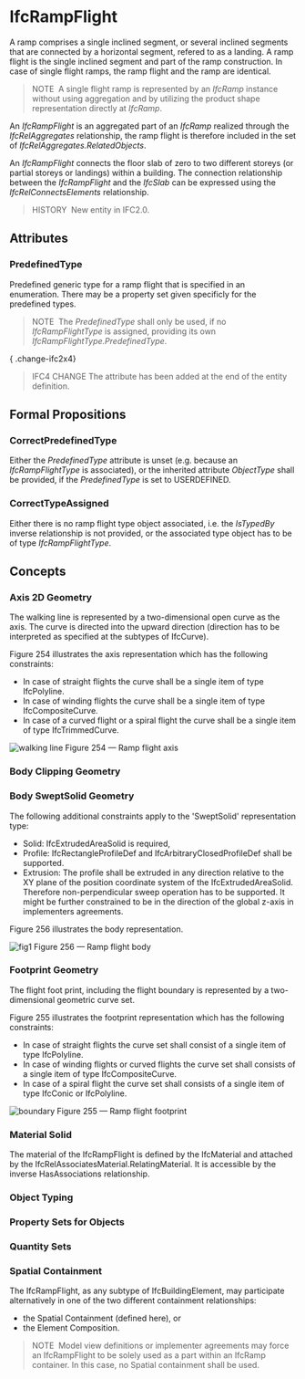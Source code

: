 # IfcRampFlight

A ramp comprises a single inclined segment, or several inclined segments that are connected by a horizontal segment, refered to as a landing. A ramp flight is the single inclined segment and part of the ramp construction. In case of single flight ramps, the ramp flight and the ramp are identical.

> NOTE&nbsp; A single flight ramp is represented by an _IfcRamp_ instance without using aggregation and by utilizing the product shape representation directly at _IfcRamp_.

An _IfcRampFlight_ is an aggregated part of an _IfcRamp_ realized through the _IfcRelAggregates_ relationship, the ramp flight is therefore included in the set of _IfcRelAggregates.RelatedObjects_.

An _IfcRampFlight_ connects the floor slab of zero to two different storeys (or partial storeys or landings) within a building. The connection relationship between the _IfcRampFlight_ and the _IfcSlab_ can be expressed using the _IfcRelConnectsElements_ relationship.

> HISTORY&nbsp; New entity in IFC2.0.

## Attributes

### PredefinedType
Predefined generic type for a ramp flight that is specified in an enumeration. There may be a property set given specificly for the predefined types.
> NOTE&nbsp; The _PredefinedType_ shall only be used, if no _IfcRampFlightType_ is assigned, providing its own _IfcRampFlightType.PredefinedType_.

{ .change-ifc2x4}
> IFC4 CHANGE The attribute has been added at the end of the entity definition.

## Formal Propositions

### CorrectPredefinedType
Either the _PredefinedType_ attribute is unset (e.g. because an _IfcRampFlightType_ is associated), or the inherited attribute _ObjectType_ shall be provided, if the _PredefinedType_ is set to USERDEFINED.

### CorrectTypeAssigned
Either there is no ramp flight type object associated, i.e. the _IsTypedBy_ inverse relationship is not provided, or the associated type object has to be of type _IfcRampFlightType_.

## Concepts

### Axis 2D Geometry

The walking line is represented by a two-dimensional open curve
as the axis. The curve is directed into the upward direction
(direction has to be interpreted as specified at the subtypes of
IfcCurve). 


Figure 254 illustrates the axis representation which has the following constraints:


* In case of straight flights the curve shall be a single item of type IfcPolyline.
* In case of winding flights the curve shall be a single item of type IfcCompositeCurve.
* In case of a curved flight or a spiral flight the curve shall be a single item of type IfcTrimmedCurve.


![walking line](../../../../figuresifcstairflight_01-layout1.gif)
Figure 254 — Ramp flight axis



### Body Clipping Geometry


### Body SweptSolid Geometry

The following additional constraints apply to the 'SweptSolid'
representation type:


* Solid: IfcExtrudedAreaSolid is required,
* Profile: IfcRectangleProfileDef and
IfcArbitraryClosedProfileDef shall be supported.
* Extrusion: The profile shall be extruded in any
direction relative to the XY plane of the position coordinate
system of the IfcExtrudedAreaSolid. Therefore
non-perpendicular sweep operation has to be supported. It might be
further constrained to be in the direction of the global z-axis in
implementers agreements.


Figure 256 illustrates the body representation.


![fig1](../../../../figuresifcrampflight-layout1.gif)
Figure 256 — Ramp flight body



### Footprint Geometry

The flight foot print, including the flight boundary is represented by a two-dimensional geometric curve set.


Figure 255 illustrates the footprint representation which has the following constraints:


* In case of straight flights the curve set shall consist of a single item of type IfcPolyline.
* In case of winding flights or curved flights the curve set shall consists of a single item of type
IfcCompositeCurve.
* In case of a spiral flight the curve set shall consists of a single item of type IfcConic or
IfcPolyline.


![boundary](../../../../figuresifcstairflight_02-layout1.gif)
Figure 255 — Ramp flight footprint



### Material Solid

The material of the IfcRampFlight is defined by the
IfcMaterial and attached by the
IfcRelAssociatesMaterial.RelatingMaterial. It is
accessible by the inverse HasAssociations relationship.



### Object Typing


### Property Sets for Objects


### Quantity Sets


### Spatial Containment

The IfcRampFlight, as any subtype of IfcBuildingElement, 
may participate alternatively in one of the two different containment relationships:


* the Spatial Containment (defined here), or
* the Element Composition.



> NOTE  Model view definitions or implementer agreements may force an IfcRampFlight to be solely used as a part within an IfcRamp container. In this case, no Spatial containment shall be used.
> 


